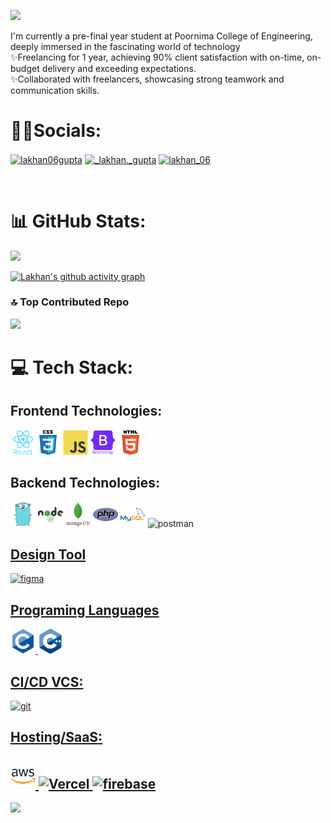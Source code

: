 
<p >
<img src="https://readme-typing-svg.demolab.com/?lines=Full-stack%20web%20developer;Experienced%20Frontend%20Developer;Freelancing%20For%201%20year%20&font=Fira%20Code&width=440&height=45&color=4B70C5&pause=1000&size=30" />
</p>
I'm currently a pre-final year student at Poornima College of Engineering, deeply immersed in the fascinating world of technology<br>✨Freelancing for 1 year, achieving 90% client satisfaction with on-time, on-budget delivery and exceeding expectations.<br>✨Collaborated with freelancers, showcasing strong teamwork and communication skills.<br>

# 🧑‍💻Socials:
<p align="left">
<a href="https://linkedin.com/in/lakhan06gupta" target="blank"><img align="center" src="https://raw.githubusercontent.com/rahuldkjain/github-profile-readme-generator/master/src/images/icons/Social/linked-in-alt.svg" alt="lakhan06gupta" height="30" width="40" /></a>
<a href="https://instagram.com/_lakhan._gupta" target="blank"><img align="center" src="https://raw.githubusercontent.com/rahuldkjain/github-profile-readme-generator/master/src/images/icons/Social/instagram.svg" alt="_lakhan._gupta" height="30" width="40" /></a>
<a href="https://www.leetcode.com/lakhan_06" target="blank"><img align="center" src="https://raw.githubusercontent.com/rahuldkjain/github-profile-readme-generator/master/src/images/icons/Social/leet-code.svg" alt="lakhan_06" height="30" width="40" /></a>
</p>
<br>
     
# 📊 GitHub Stats:

![](https://github-readme-streak-stats.herokuapp.com/?user=lakhan06&theme=dark&hide_border=false)<br/>

[![Lakhan's github activity graph](https://github-readme-activity-graph.vercel.app/graph?username=lakhan06&bg_color=0d1117&color=ffffff&line=70a5fd&point=0f4cd1&area=true&hide_border=true)](https://github.com/lakhan06/github-readme-activity-graph)

### 🔝 Top Contributed Repo
![](https://github-contributor-stats.vercel.app/api?username=lakhan06&limit=5&theme=dark&combine_all_yearly_contributions=true)

# 💻 Tech Stack:
## Frontend Technologies:
<img src="https://raw.githubusercontent.com/devicons/devicon/master/icons/react/react-original-wordmark.svg" alt="react" width="40" height="40"/><img src="https://raw.githubusercontent.com/devicons/devicon/master/icons/css3/css3-original-wordmark.svg" alt="css3" width="40" height="40"/>  <img src="https://raw.githubusercontent.com/devicons/devicon/master/icons/javascript/javascript-original.svg" alt="javascript" width="40" height="40"/>  <img src="https://raw.githubusercontent.com/devicons/devicon/master/icons/bootstrap/bootstrap-plain-wordmark.svg" alt="bootstrap" width="40" height="40"/>  <img src="https://raw.githubusercontent.com/devicons/devicon/master/icons/html5/html5-original-wordmark.svg" alt="html5" width="40" height="40"/>
 ## Backend Technologies:
<img src="https://raw.githubusercontent.com/devicons/devicon/master/icons/go/go-original.svg" alt="go" width="40" height="40"/> <img src="https://raw.githubusercontent.com/devicons/devicon/master/icons/nodejs/nodejs-original-wordmark.svg" alt="nodejs" width="40" height="40"/>  <img src="https://raw.githubusercontent.com/devicons/devicon/master/icons/mongodb/mongodb-original-wordmark.svg" alt="mongodb" width="40" height="40"/>   <img src="https://raw.githubusercontent.com/devicons/devicon/master/icons/php/php-original.svg" alt="php" width="40" height="40"/> <img src="https://raw.githubusercontent.com/devicons/devicon/master/icons/mysql/mysql-original-wordmark.svg" alt="mysql" width="40" height="40"/> <img src="https://www.vectorlogo.zone/logos/getpostman/getpostman-icon.svg" alt="postman" width="40" height="40"/> </a> <a href="https://reactjs.org/" target="_blank" rel="noreferrer">
 ## Design Tool
<img src="https://www.vectorlogo.zone/logos/figma/figma-icon.svg" alt="figma" width="40" height="40"/>

## Programing Languages
<img src="https://raw.githubusercontent.com/devicons/devicon/master/icons/c/c-original.svg" alt="c" width="40" height="40"/> <img src="https://raw.githubusercontent.com/devicons/devicon/master/icons/cplusplus/cplusplus-original.svg" alt="cplusplus" width="40" height="40"/>
 
##  CI/CD VCS:
 <img src="https://www.vectorlogo.zone/logos/git-scm/git-scm-icon.svg" alt="git" width="40" height="40"/>
 
## Hosting/SaaS:
 <img src="https://raw.githubusercontent.com/devicons/devicon/master/icons/amazonwebservices/amazonwebservices-original-wordmark.svg" alt="aws" width="40" height="40"/> </a> <a href="https://getbootstrap.com" target="_blank" rel="noreferrer">  ![Vercel](https://img.shields.io/badge/vercel-%23000000.svg?style=for-the-badge&logo=vercel&logoColor=white) <img src="https://www.vectorlogo.zone/logos/firebase/firebase-icon.svg" alt="firebase" width="40" height="40"/> 
---
[![](https://visitcount.itsvg.in/api?id=lakhan06&label=Profile%20Views&color=12&icon=0&pretty=true)](https://visitcount.itsvg.in)
